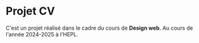 # Projet CV
C'est un projet réalisé dans le cadre du cours de **Design web**.
Au cours de l'année 2024-2025 à l'HEPL.
